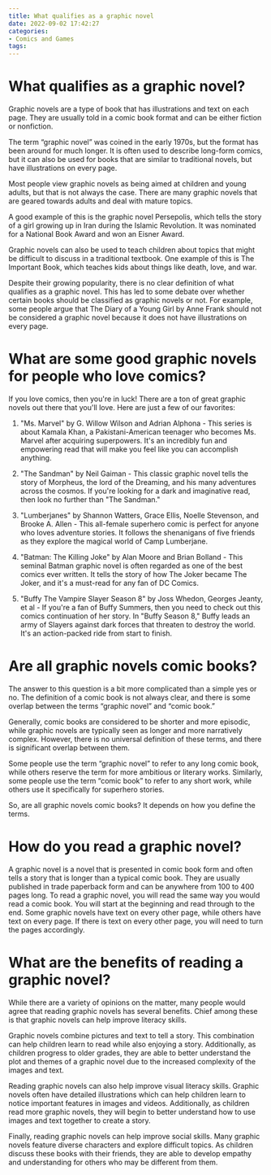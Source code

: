 ```yaml
---
title: What qualifies as a graphic novel
date: 2022-09-02 17:42:27
categories:
- Comics and Games
tags:
---
```



#  What qualifies as a graphic novel?

Graphic novels are a type of book that has illustrations and text on each page. They are usually told in a comic book format and can be either fiction or nonfiction.

The term “graphic novel” was coined in the early 1970s, but the format has been around for much longer. It is often used to describe long-form comics, but it can also be used for books that are similar to traditional novels, but have illustrations on every page.

Most people view graphic novels as being aimed at children and young adults, but that is not always the case. There are many graphic novels that are geared towards adults and deal with mature topics.

A good example of this is the graphic novel Persepolis, which tells the story of a girl growing up in Iran during the Islamic Revolution. It was nominated for a National Book Award and won an Eisner Award.

Graphic novels can also be used to teach children about topics that might be difficult to discuss in a traditional textbook. One example of this is The Important Book, which teaches kids about things like death, love, and war.

Despite their growing popularity, there is no clear definition of what qualifies as a graphic novel. This has led to some debate over whether certain books should be classified as graphic novels or not. For example, some people argue that The Diary of a Young Girl by Anne Frank should not be considered a graphic novel because it does not have illustrations on every page.

#  What are some good graphic novels for people who love comics?

If you love comics, then you're in luck! There are a ton of great graphic novels out there that you'll love. Here are just a few of our favorites:

1. "Ms. Marvel" by G. Willow Wilson and Adrian Alphona - This series is about Kamala Khan, a Pakistani-American teenager who becomes Ms. Marvel after acquiring superpowers. It's an incredibly fun and empowering read that will make you feel like you can accomplish anything.

2. "The Sandman" by Neil Gaiman - This classic graphic novel tells the story of Morpheus, the lord of the Dreaming, and his many adventures across the cosmos. If you're looking for a dark and imaginative read, then look no further than "The Sandman."

3. "Lumberjanes" by Shannon Watters, Grace Ellis, Noelle Stevenson, and Brooke A. Allen - This all-female superhero comic is perfect for anyone who loves adventure stories. It follows the shenanigans of five friends as they explore the magical world of Camp Lumberjane.

4. "Batman: The Killing Joke" by Alan Moore and Brian Bolland - This seminal Batman graphic novel is often regarded as one of the best comics ever written. It tells the story of how The Joker became The Joker, and it's a must-read for any fan of DC Comics.

5. "Buffy The Vampire Slayer Season 8" by Joss Whedon, Georges Jeanty, et al - If you're a fan of Buffy Summers, then you need to check out this comics continuation of her story. In "Buffy Season 8," Buffy leads an army of Slayers against dark forces that threaten to destroy the world. It's an action-packed ride from start to finish.

#  Are all graphic novels comic books?

The answer to this question is a bit more complicated than a simple yes or no. The definition of a comic book is not always clear, and there is some overlap between the terms “graphic novel” and “comic book.”

Generally, comic books are considered to be shorter and more episodic, while graphic novels are typically seen as longer and more narratively complex. However, there is no universal definition of these terms, and there is significant overlap between them.

Some people use the term “graphic novel” to refer to any long comic book, while others reserve the term for more ambitious or literary works. Similarly, some people use the term “comic book” to refer to any short work, while others use it specifically for superhero stories.

So, are all graphic novels comic books? It depends on how you define the terms.

#  How do you read a graphic novel?

A graphic novel is a novel that is presented in comic book form and often tells a story that is longer than a typical comic book. They are usually published in trade paperback form and can be anywhere from 100 to 400 pages long. To read a graphic novel, you will read the same way you would read a comic book. You will start at the beginning and read through to the end. Some graphic novels have text on every other page, while others have text on every page. If there is text on every other page, you will need to turn the pages accordingly.

#  What are the benefits of reading a graphic novel?

While there are a variety of opinions on the matter, many people would agree that reading graphic novels has several benefits. Chief among these is that graphic novels can help improve literacy skills.

Graphic novels combine pictures and text to tell a story. This combination can help children learn to read while also enjoying a story. Additionally, as children progress to older grades, they are able to better understand the plot and themes of a graphic novel due to the increased complexity of the images and text.

Reading graphic novels can also help improve visual literacy skills. Graphic novels often have detailed illustrations which can help children learn to notice important features in images and videos. Additionally, as children read more graphic novels, they will begin to better understand how to use images and text together to create a story.

Finally, reading graphic novels can help improve social skills. Many graphic novels feature diverse characters and explore difficult topics. As children discuss these books with their friends, they are able to develop empathy and understanding for others who may be different from them.